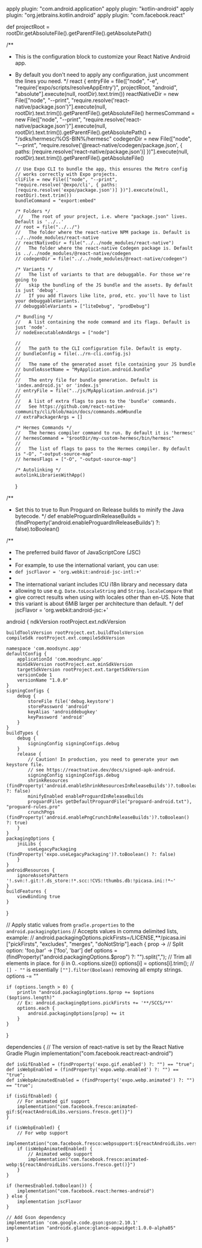 apply plugin: "com.android.application"
apply plugin: "kotlin-android"
apply plugin: "org.jetbrains.kotlin.android"
apply plugin: "com.facebook.react"

def projectRoot = rootDir.getAbsoluteFile().getParentFile().getAbsolutePath()

/\*\*

- This is the configuration block to customize your React Native Android app.
- By default you don't need to apply any configuration, just uncomment the lines you need.
  \*/
  react {
  entryFile = file(["node", "-e", "require('expo/scripts/resolveAppEntry')", projectRoot, "android", "absolute"].execute(null, rootDir).text.trim())
  reactNativeDir = new File(["node", "--print", "require.resolve('react-native/package.json')"].execute(null, rootDir).text.trim()).getParentFile().getAbsoluteFile()
  hermesCommand = new File(["node", "--print", "require.resolve('react-native/package.json')"].execute(null, rootDir).text.trim()).getParentFile().getAbsolutePath() + "/sdks/hermesc/%OS-BIN%/hermesc"
  codegenDir = new File(["node", "--print", "require.resolve('@react-native/codegen/package.json', { paths: [require.resolve('react-native/package.json')] })"].execute(null, rootDir).text.trim()).getParentFile().getAbsoluteFile()

      // Use Expo CLI to bundle the app, this ensures the Metro config
      // works correctly with Expo projects.
      cliFile = new File(["node", "--print", "require.resolve('@expo/cli', { paths: [require.resolve('expo/package.json')] })"].execute(null, rootDir).text.trim())
      bundleCommand = "export:embed"

      /* Folders */
       //   The root of your project, i.e. where "package.json" lives. Default is '../..'
      // root = file("../../")
      //   The folder where the react-native NPM package is. Default is ../../node_modules/react-native
      // reactNativeDir = file("../../node_modules/react-native")
      //   The folder where the react-native Codegen package is. Default is ../../node_modules/@react-native/codegen
      // codegenDir = file("../../node_modules/@react-native/codegen")

      /* Variants */
      //   The list of variants to that are debuggable. For those we're going to
      //   skip the bundling of the JS bundle and the assets. By default is just 'debug'.
      //   If you add flavors like lite, prod, etc. you'll have to list your debuggableVariants.
      // debuggableVariants = ["liteDebug", "prodDebug"]

      /* Bundling */
      //   A list containing the node command and its flags. Default is just 'node'.
      // nodeExecutableAndArgs = ["node"]

      //
      //   The path to the CLI configuration file. Default is empty.
      // bundleConfig = file(../rn-cli.config.js)
      //
      //   The name of the generated asset file containing your JS bundle
      // bundleAssetName = "MyApplication.android.bundle"
      //
      //   The entry file for bundle generation. Default is 'index.android.js' or 'index.js'
      // entryFile = file("../js/MyApplication.android.js")
      //
      //   A list of extra flags to pass to the 'bundle' commands.
      //   See https://github.com/react-native-community/cli/blob/main/docs/commands.md#bundle
      // extraPackagerArgs = []

      /* Hermes Commands */
      //   The hermes compiler command to run. By default it is 'hermesc'
      // hermesCommand = "$rootDir/my-custom-hermesc/bin/hermesc"
      //
      //   The list of flags to pass to the Hermes compiler. By default is "-O", "-output-source-map"
      // hermesFlags = ["-O", "-output-source-map"]

      /* Autolinking */
      autolinkLibrariesWithApp()

  }

/\*\*

- Set this to true to Run Proguard on Release builds to minify the Java bytecode.
  \*/
  def enableProguardInReleaseBuilds = (findProperty('android.enableProguardInReleaseBuilds') ?: false).toBoolean()

/\*\*

- The preferred build flavor of JavaScriptCore (JSC)
-
- For example, to use the international variant, you can use:
- `def jscFlavor = 'org.webkit:android-jsc-intl:+'`
-
- The international variant includes ICU i18n library and necessary data
- allowing to use e.g. `Date.toLocaleString` and `String.localeCompare` that
- give correct results when using with locales other than en-US. Note that
- this variant is about 6MiB larger per architecture than default.
  \*/
  def jscFlavor = 'org.webkit:android-jsc:+'

android {
ndkVersion rootProject.ext.ndkVersion

    buildToolsVersion rootProject.ext.buildToolsVersion
    compileSdk rootProject.ext.compileSdkVersion

    namespace 'com.moodsync.app'
    defaultConfig {
        applicationId 'com.moodsync.app'
        minSdkVersion rootProject.ext.minSdkVersion
        targetSdkVersion rootProject.ext.targetSdkVersion
        versionCode 1
        versionName "1.0.0"
    }
    signingConfigs {
        debug {
            storeFile file('debug.keystore')
            storePassword 'android'
            keyAlias 'androiddebugkey'
            keyPassword 'android'
        }
    }
    buildTypes {
        debug {
            signingConfig signingConfigs.debug
        }
        release {
            // Caution! In production, you need to generate your own keystore file.
            // see https://reactnative.dev/docs/signed-apk-android.
            signingConfig signingConfigs.debug
            shrinkResources (findProperty('android.enableShrinkResourcesInReleaseBuilds')?.toBoolean() ?: false)
            minifyEnabled enableProguardInReleaseBuilds
            proguardFiles getDefaultProguardFile("proguard-android.txt"), "proguard-rules.pro"
            crunchPngs (findProperty('android.enablePngCrunchInReleaseBuilds')?.toBoolean() ?: true)
        }
    }
    packagingOptions {
        jniLibs {
            useLegacyPackaging (findProperty('expo.useLegacyPackaging')?.toBoolean() ?: false)
        }
    }
    androidResources {
        ignoreAssetsPattern '!.svn:!.git:!.ds_store:!*.scc:!CVS:!thumbs.db:!picasa.ini:!*~'
    }
    buildFeatures {
        viewBinding true
    }

}

// Apply static values from `gradle.properties` to the `android.packagingOptions`
// Accepts values in comma delimited lists, example:
// android.packagingOptions.pickFirsts=/LICENSE,\*\*/picasa.ini
["pickFirsts", "excludes", "merges", "doNotStrip"].each { prop ->
// Split option: 'foo,bar' -> ['foo', 'bar']
def options = (findProperty("android.packagingOptions.$prop") ?: "").split(",");
// Trim all elements in place.
for (i in 0..<options.size()) options[i] = options[i].trim();
// `[] - ""` is essentially `[""].filter(Boolean)` removing all empty strings.
options -= ""

    if (options.length > 0) {
        println "android.packagingOptions.$prop += $options ($options.length)"
        // Ex: android.packagingOptions.pickFirsts += '**/SCCS/**'
        options.each {
            android.packagingOptions[prop] += it
        }
    }

}

dependencies {
// The version of react-native is set by the React Native Gradle Plugin
implementation("com.facebook.react:react-android")

    def isGifEnabled = (findProperty('expo.gif.enabled') ?: "") == "true";
    def isWebpEnabled = (findProperty('expo.webp.enabled') ?: "") == "true";
    def isWebpAnimatedEnabled = (findProperty('expo.webp.animated') ?: "") == "true";

    if (isGifEnabled) {
        // For animated gif support
        implementation("com.facebook.fresco:animated-gif:${reactAndroidLibs.versions.fresco.get()}")
    }

    if (isWebpEnabled) {
        // For webp support
        implementation("com.facebook.fresco:webpsupport:${reactAndroidLibs.versions.fresco.get()}")
        if (isWebpAnimatedEnabled) {
            // Animated webp support
            implementation("com.facebook.fresco:animated-webp:${reactAndroidLibs.versions.fresco.get()}")
        }
    }

    if (hermesEnabled.toBoolean()) {
        implementation("com.facebook.react:hermes-android")
    } else {
        implementation jscFlavor
    }

    // Add Gson dependency
    implementation 'com.google.code.gson:gson:2.10.1'
    implementation "androidx.glance:glance-appwidget:1.0.0-alpha05"

}
